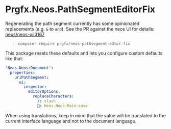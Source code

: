 # Prgfx.Neos.PathSegmentEditorFix

Regenerating the path segment currently has some opinionated replacements (e.g.
`&` to `and`).
See the PR against the neos UI for details: [neos/neos-ui!3167](https://github.com/neos/neos-ui/pull/3167)

> `composer require prgfx/neos-pathsegment-edtor-fix`

This package resets these defaults and lets you configure custom defaults like
that:
```yaml
'Neos.Neos:Document':
  properties:
    uriPathSegment:
      ui:
        inspector:
          editorOptions:
            replaceCharacters:
              /: slash
              💾: Neos.Neos:Main:save
```
When using translations, keep in mind that the value will be translated to the
current interface language and not to the document language.
